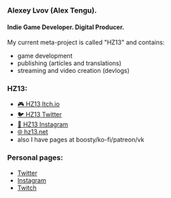 ### Alexey Lvov (Alex Tengu).
#### Indie Game Developer. Digital Producer.

My current meta-project is called "HZ13" and contains:
- game development
- publishing (articles and translations)
- streaming and video creation (devlogs)

### HZ13:
- [🎮 HZ13 Itch.io](https://hz13.itch.io/)
- [🐦 HZ13 Twitter](https://twitter.com/hz13net)
- [📸 HZ13 Instagram](https://www.instagram.com/hz13net/)
- [🌐 hz13.net](https://hz13.net/)
- also I have pages at boosty/ko-fi/patreon/vk

### Personal pages:
- [Twitter](https://twitter.com/tengualex)
- [Instagram](https://instagram.com/ag.lvov)
- [Twitch](https://twitch.tv/alex_tengu)

<!--
**alex-tengu/alex-tengu** is a ✨ _special_ ✨ repository because its `README.md` (this file) appears on your GitHub profile.

Here are some ideas to get you started:

- 🔭 I’m currently working on ...
- 🌱 I’m currently learning ...
- 👯 I’m looking to collaborate on ...
- 🤔 I’m looking for help with ...
- 💬 Ask me about ...
- 📫 How to reach me: ...
- 😄 Pronouns: ...
- ⚡ Fun fact: ...
-->
